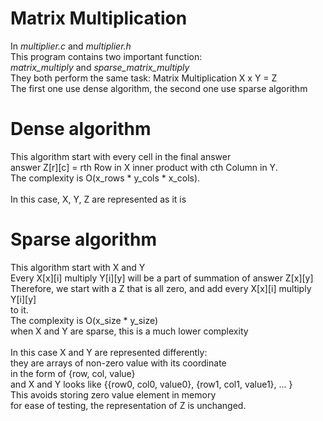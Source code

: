 # Matrix Multiplication
In *multiplier.c* and *multiplier.h* \
This program contains two important function: \
*matrix_multiply* and *sparse_matrix_multiply* \
They both perform the same task: Matrix Multiplication X x Y = Z \
The first one use dense algorithm, the second one use sparse algorithm

# Dense algorithm 
This algorithm start with every cell in the final answer \
answer Z[r][c] = rth Row in X inner product with cth Column in Y. \
The complexity is O(x_rows * y_cols * x_cols). \
\
In this case, X, Y, Z are represented as it is

# Sparse algorithm
This algorithm start with X and Y \
Every X[x][i] multiply Y[i][y] will be a part of summation of answer Z[x][y] \
Therefore, we start with a Z that is all zero, and add every X[x][i] multiply Y[i][y] \
to it. \
The complexity is O(x_size * y_size) \
when X and Y are sparse, this is a much lower complexity \
\
In this case X and Y are represented differently: \
they are arrays of non-zero value with its coordinate \
in the form of {row, col, value} \
and X and Y looks like {{row0, col0, value0}, {row1, col1, value1}, ... } \
This avoids storing zero value element in memory \
for ease of testing, the representation of Z is unchanged.